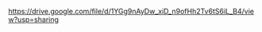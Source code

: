 <!-- link wireframe -->
https://drive.google.com/file/d/1YGg9nAyDw_xiD_n9ofHh2Tv6tS6iL_B4/view?usp=sharing